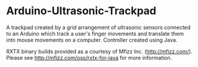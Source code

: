 # Arduino-Ultrasonic-Trackpad
A trackpad created by a grid arrangement of ultrasonic sensors connected to an Arduino which track a user's finger movements and translate them into mouse movements on a computer. Controller created using Java.

RXTX binary builds provided as a courtesy of Mfizz Inc. (http://mfizz.com/).
Please see http://mfizz.com/oss/rxtx-for-java for more information.
